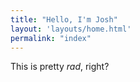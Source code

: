 ```yaml
---
title: "Hello, I'm Josh"
layout: 'layouts/home.html'
permalink: "index"
---
```


This is pretty _rad_, right?